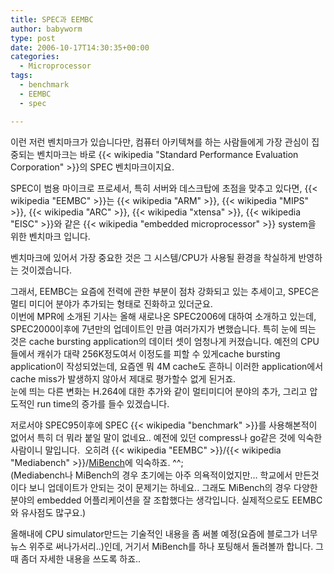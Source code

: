 ```yaml
---
title: SPEC과 EEMBC
author: babyworm
type: post
date: 2006-10-17T14:30:35+00:00
categories:
  - Microprocessor
tags:
  - benchmark
  - EEMBC
  - spec

---
```

이런 저런 벤치마크가 있습니다만, 컴퓨터 아키텍쳐를 하는 사람들에게 가장 관심이 집중되는 벤치마크는 바로 {{< wikipedia "Standard Performance Evaluation Corporation" >}}의 SPEC 벤치마크이지요.

SPEC이 범용 마이크로 프로세서, 특히 서버와 데스크탑에 초점을 맞추고 있다면, {{< wikipedia "EEMBC" >}}는 {{< wikipedia "ARM" >}}, {{< wikipedia "MIPS" >}}, {{< wikipedia "ARC" >}}, {{< wikipedia "xtensa" >}}, {{< wikipedia "EISC" >}}와 같은 {{< wikipedia "embedded microprocessor" >}} system을 위한 벤치마크 입니다.

벤치마크에 있어서 가장 중요한 것은 그 시스템/CPU가 사용될 환경을 착실하게 반영하는 것이겠습니다.

그래서, EEMBC는 요즘에 전력에 관한 부분이 점차 강화되고 있는 추세이고, SPEC은 멀티 미디어 분야가 추가되는 형태로 진화하고 있더군요.  
이번에 MPR에 소개된 기사는 올해 새로나온 SPEC2006에 대하여 소개하고 있는데, SPEC2000이후에 7년만의 업데이트인 만큼 여러가지가 변했습니다. 특히 눈에 띄는 것은 cache bursting application의 데이터 셋이 엄청나게 커졌습니다. 예전의 CPU들에서 캐쉬가 대략 256K정도여서 이정도를 피할 수 있게cache bursting application이 작성되었는데, 요즘엔 뭐 4M cache도 흔하니 이러한 application에서 cache miss가 발생하지 않아서 제대로 평가할수 없게 된거죠.  
눈에 띄는 다른 변화는 H.264에 대한 추가와 같이 멀티미디어 분야의 추가, 그리고 압도적인 run time의 증가를 들수 있겠습니다.

저로서야 SPEC95이후에 SPEC {{< wikipedia "benchmark" >}}를 사용해본적이 없어서 특히 더 뭐라 붙일 말이 없네요.. 예전에 있던 compress나 go같은 것에 익숙한 사람이니 말입니다.  오히려 {{< wikipedia "EEMBC" >}}/{{< wikipedia "Mediabench" >}}/<a href="http://www.eecs.umich.edu/mibench/" target="_blank">MiBench</a>에 익숙하죠. ^^;  
(Mediabench나 MiBench의 경우 초기에는 아주 의욕적이었지만&#8230; 학교에서 만든것이다 보니 업데이트가 안되는 것이 문제기는 하네요.. 그래도 MiBench의 경우 다양한 분야의 embedded 어플리케이션을 잘 조합했다는 생각입니다. 실제적으로도 EEMBC와 유사점도 많구요.)

올해내에 CPU simulator만드는 기술적인 내용을 좀 써볼 예정(요즘에 블로그가 너무 뉴스 위주로 써나가서리..)인데, 거기서 MiBench를 하나 포팅해서 돌려볼까 합니다. 그때 좀더 자세한 내용을 쓰도록 하죠..

